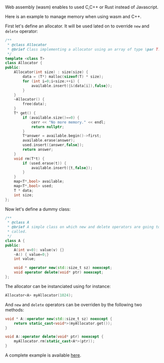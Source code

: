 Web assembly (wasm) enables to used C,C++ or Rust instead of Javascript.

Here is an example to manage memory when using wasm and C++.

First let's define an allocator. It will be used lated on to override ```new``` and ```delete``` operator:

```c++
/**
 * @class Allocator
 * @brief Class implementing a allocator using an array of type \par T.
 */
template <class T>
class Allocator {
public:
    Allocator(int size) : size(size) {
        data = (T*) malloc(sizeof(T) * size);
        for (int i=0;i<size;++i) {
            available.insert({&(data[i]),false});
        }
    }
    ~Allocator() {
        free(data);
    }
    T* get() {
        if (available.size()==0) {
            cerr << "No more memory." << endl;
            return nullptr;
        }
        T*answer = available.begin()->first;
        available.erase(answer);
        used.insert({answer,false});
        return answer;
    }
    void rm(T*t) {
        if (used.erase(t)) {
            available.insert({t,false});
        }
    }
    map<T*,bool> available;
    map<T*,bool> used;
    T * data;
    int size;
};
```

Now let's define a dummy class:
```c++
/**
 * @class A
 * @brief A simple class on which new and delete operators are going to be
 * called.
 */
class A {
public:
    A(int v=0): value(v) {}
    ~A() { value=0;}
    int value;

    void * operator new(std::size_t sz) noexcept;
    void operator delete(void* ptr) noexcept;
};
```
The allocator can be instanciated using for instance:
```c++
Allocator<A> myAllocator(1024);

```
And ```new``` and ```delete``` operators can be overriden by the following two methods:
```c++
void * A::operator new(std::size_t sz) noexcept {
    return static_cast<void*>(myAllocator.get());
}

void A::operator delete(void* ptr) noexcept {
    myAllocator.rm(static_cast<A*>(ptr));
}
```
A complete example is available [here](https://github.com/fderepas/unix_memo/blob/main/code/wasm/).
